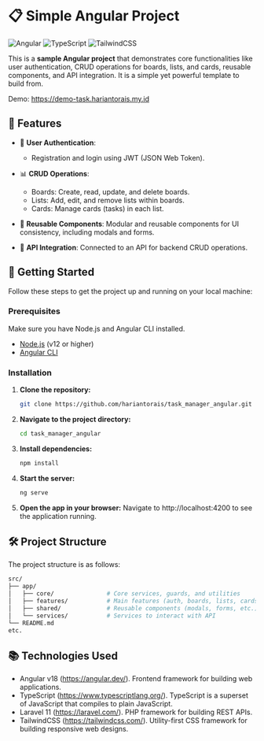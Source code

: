 # 📋 Simple Angular Project

![Angular](https://img.shields.io/badge/Angular-v18-red) ![TypeScript](https://img.shields.io/badge/TypeScript-v4-blue) ![TailwindCSS](https://img.shields.io/badge/TailwindCSS-v3-blue)

This is a **sample Angular project** that demonstrates core functionalities like user authentication, CRUD operations for boards, lists, and cards, reusable components, and API integration. It is a simple yet powerful template to build from.

Demo: https://demo-task.hariantorais.my.id

## 🌟 Features

- 🔐 **User Authentication**:
  - Registration and login using JWT (JSON Web Token).

- 📊 **CRUD Operations**:
  - Boards: Create, read, update, and delete boards.
  - Lists: Add, edit, and remove lists within boards.
  - Cards: Manage cards (tasks) in each list.

- 🧩 **Reusable Components**: Modular and reusable components for UI consistency, including modals and forms.

- 🔗 **API Integration**: Connected to an API for backend CRUD operations.

## 🚀 Getting Started

Follow these steps to get the project up and running on your local machine:

### Prerequisites

Make sure you have Node.js and Angular CLI installed.

- [Node.js](https://nodejs.org/) (v12 or higher)
- [Angular CLI](https://angular.io/cli)

### Installation

1. **Clone the repository:**

   ```bash
   git clone https://github.com/hariantorais/task_manager_angular.git

2. **Navigate to the project directory:**
   ```bash
   cd task_manager_angular
   
3. **Install dependencies:**
   ```bash
   npm install
   
4. **Start the server:**
   ```bash
   ng serve
   
5. **Open the app in your browser:**
   Navigate to http://localhost:4200 to see the application running.

## 🛠️ Project Structure

The project structure is as follows:

```bash
src/
├── app/
│   ├── core/               # Core services, guards, and utilities
│   ├── features/           # Main features (auth, boards, lists, cards)
│   ├── shared/             # Reusable components (modals, forms, etc.)
│   └── services/           # Services to interact with API
└── README.md
etc.
```

## 📚 Technologies Used

- Angular v18 (https://angular.dev/). Frontend framework for building web applications.
- TypeScript (https://www.typescriptlang.org/). TypeScript is a superset of JavaScript that compiles to plain JavaScript.
- Laravel 11 (https://laravel.com/). PHP framework for building REST APIs.
- TailwindCSS (https://tailwindcss.com/). Utility-first CSS framework for building responsive web designs.
